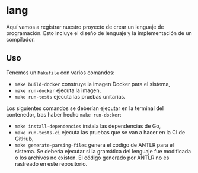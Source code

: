# lang

Aquí vamos a registrar nuestro proyecto de crear un lenguaje de programación. Esto incluye el diseño de lenguaje y la implementación de un compilador.

## Uso

Tenemos un `Makefile` con varios comandos:

- `make build-docker` construye la imagen Docker para el sistema,
- `make run-docker` ejecuta la imagen,
- `make run-tests` ejecuta las pruebas unitarias.

Los siguientes comandos se deberían ejecutar en la terminal del contenedor, tras haber hecho `make run-docker`:

- `make install-dependencies` instala las dependencias de Go,
- `make run-tests-ci` ejecuta las pruebas que se van a hacer en la CI de GitHub,
- `make generate-parsing-files` genera el código de ANTLR para el sistema. Se debería ejecutar si la gramática del lenguaje fue modificada o los archivos no existen. El código generado por ANTLR no es rastreado en este repositorio.
